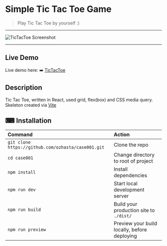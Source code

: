 # Simple Tic Tac Toe Game

> Play Tic Tac Toe by yourself :)

---

![TicTacToe Screenshot](https://user-images.githubusercontent.com/6636688/186130382-c10db88f-3f3c-4f8c-be92-71d39f62ce97.jpg)

---

## Live Demo

Live demo here: :arrow_right: [TicTacToe](https://react-simple-tictactoe.netlify.app/)

## Description

Tic Tac Toe, written in React, used grid, flex(box) and CSS media query. Skeleton created via [Vite](https://vitejs.dev/)

## ⌨ Installation

| Command                                            | Action                                       |
| :------------------------------------------------- | :------------------------------------------- |
| `git clone https://github.com/ozhasta/case001.git` | Clone the repo                               |
| `cd case001`                                       | Change directory to root of project          |
| `npm install`                                      | Install dependencies                         |
| `npm run dev`                                      | Start local development server               |
| `npm run build`                                    | Build your production site to `./dist/`      |
| `npm run preview`                                  | Preview your build locally, before deploying |
